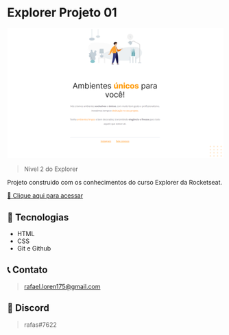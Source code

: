 # Explorer Projeto 01  

![preview](./github/preview.png)

> Nivel 2 do Explorer

Projeto construido com os conhecimentos do curso Explorer da Rocketseat.

[🔗 Clique aqui para acessar](https://loren175.github.io/Projeto-01)

## 🚀 Tecnologias

- HTML
- CSS
- Git e Github

## 📞 Contato

>rafael.loren175@gmail.com

## 👾 Discord

>rafas#7622